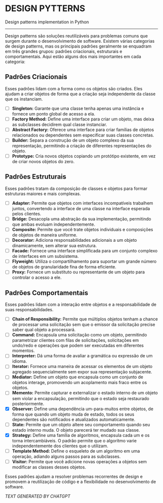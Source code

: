 # DESIGN PYTTERNS
Design patterns implementation in Python

---

Design patterns são soluções reutilizáveis para problemas comuns que surgem durante o desenvolvimento de software. Existem várias categorias de design patterns, mas os principais padrões geralmente se enquadram em três grandes grupos: padrões criacionais, estruturais e comportamentais. Aqui estão alguns dos mais importantes em cada categoria:

## Padrões Criacionais

Esses padrões lidam com a forma como os objetos são criados. Eles ajudam a criar objetos de forma que a criação seja independente da classe que os instanciam.

- [ ] **Singleton:** Garante que uma classe tenha apenas uma instância e fornece um ponto global de acesso a ela.
- [ ] **Factory Method:** Define uma interface para criar um objeto, mas deixa as subclasses decidirem qual classe instanciar.
- [ ] **Abstract Factory:** Oferece uma interface para criar famílias de objetos relacionados ou dependentes sem especificar suas classes concretas.
- [ ] **Builder:** Separa a construção de um objeto complexo da sua representação, permitindo a criação de diferentes representações do objeto.
- [ ] **Prototype:** Cria novos objetos copiando um protótipo existente, em vez de criar novos objetos do zero.

## Padrões Estruturais

Esses padrões tratam da composição de classes e objetos para formar estruturas maiores e mais complexas.

- [ ] **Adapter:** Permite que objetos com interfaces incompatíveis trabalhem juntos, convertendo a interface de uma classe na interface esperada pelos clientes.
- [ ] **Bridge:** Desacopla uma abstração da sua implementação, permitindo que ambas evoluam independentemente.
- [ ] **Composite:** Permite que você trate objetos individuais e composições de objetos de maneira uniforme.
- [ ] **Decorator:** Adiciona responsabilidades adicionais a um objeto dinamicamente, sem alterar sua estrutura.
- [ ] **Facade:** Fornece uma interface simplificada para um conjunto complexo de interfaces em um subsistema.
- [ ] **Flyweight:** Utiliza o compartilhamento para suportar um grande número de objetos de granularidade fina de forma eficiente.
- [ ] **Proxy:** Fornece um substituto ou representante de um objeto para controlar o acesso a ele.

## Padrões Comportamentais

Esses padrões lidam com a interação entre objetos e a responsabilidade de suas responsabilidades.

- [ ] **Chain of Responsibility:** Permite que múltiplos objetos tenham a chance de processar uma solicitação sem que o emissor da solicitação precise saber qual objeto a processará.
- [ ] **Command:** Encapsula uma solicitação como um objeto, permitindo parametrizar clientes com filas de solicitações, solicitações em undo/redo e operações que podem ser executadas em diferentes momentos.
- [ ] **Interpreter:** Dá uma forma de avaliar a gramática ou expressão de um idioma.
- [ ] **Iterator:** Fornece uma maneira de acessar os elementos de um objeto agregado sequencialmente sem expor sua representação subjacente.
- [ ] **Mediator:** Define um objeto que encapsula como um conjunto de objetos interage, promovendo um acoplamento mais fraco entre os objetos.
- [ ] **Memento:** Permite capturar e externalizar o estado interno de um objeto sem violar a encapsulação, permitindo que o estado seja restaurado posteriormente.
- [x] **Observer:** Define uma dependência um-para-muitos entre objetos, de forma que quando um objeto muda de estado, todos os seus dependentes são notificados e atualizados automaticamente.
- [ ] **State:** Permite que um objeto altere seu comportamento quando seu estado interno muda. O objeto parecerá ter mudado sua classe.
- [x] **Strategy:** Define uma família de algoritmos, encapsula cada um e os torna intercambiáveis. O padrão permite que o algoritmo varie independentemente dos clientes que o utilizam.
- [ ] **Template Method:** Define o esqueleto de um algoritmo em uma operação, adiando alguns passos para as subclasses.
- [ ] **Visitor:** Permite que você adicione novas operações a objetos sem modificar as classes desses objetos.

Esses padrões ajudam a resolver problemas recorrentes de design e promovem a reutilização de código e a flexibilidade no desenvolvimento de software.

_TEXT GENERATED BY CHATGPT_